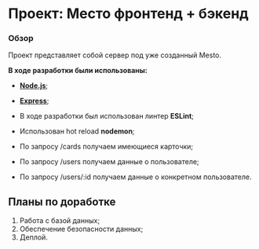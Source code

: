 # Проект: Место фронтенд + бэкенд

### Обзор
Проект представляет собой сервер под уже созданный Mesto.

**В ходе разработки были использованы:**

* [**Node.js**](https://nodejs.org/);
* [**Express**](https://expressjs.com/);


* В ходе разработки был использован линтер  **ESLint**;
* Использован hot reload  **nodemon**;
* По запросу /cards получаем имеющиеся карточки;
* По запросу /users получаем данные о пользователе;
* По запросу /users/:id получаем данные о конкретном пользователе.


## Планы по доработке

1. Работа с базой данных;
2. Обеспечение безопасности данных;
3. Деплой.

